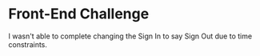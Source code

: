 # Front-End Challenge

I wasn't able to complete changing the Sign In to say Sign Out due to time constraints.  

